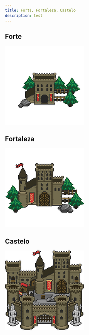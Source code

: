 ```yaml
---
title: Forte, Fortaleza, Castelo
description: test
---
```

## Forte
![Forte](https://raw.githubusercontent.com/Orna-Brasil/Assets/main/Edificios/Keep.webp)


## Fortaleza
![Fortaleza](https://raw.githubusercontent.com/Orna-Brasil/Assets/main/Edificios/Fortress.webp)


## Castelo
![Castelo](https://raw.githubusercontent.com/Orna-Brasil/Assets/main/Edificios/Castle.webp)